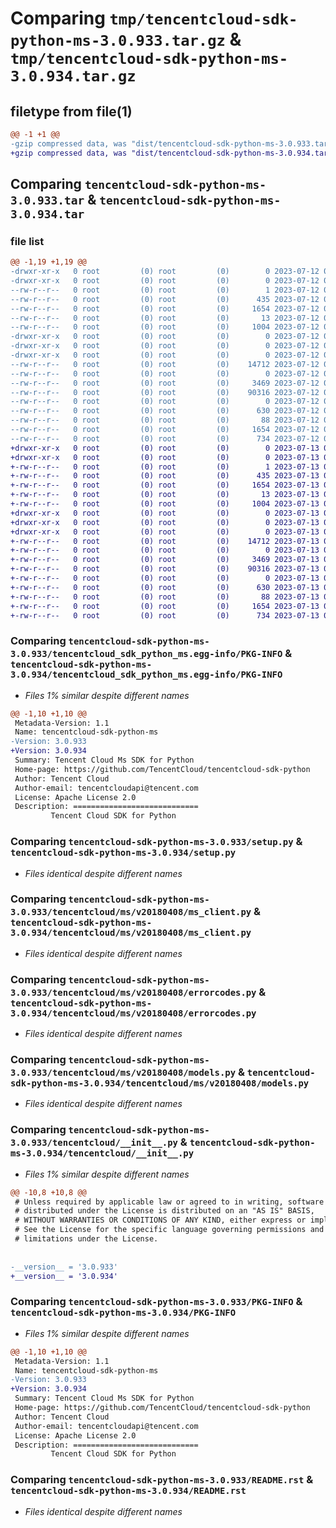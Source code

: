 # Comparing `tmp/tencentcloud-sdk-python-ms-3.0.933.tar.gz` & `tmp/tencentcloud-sdk-python-ms-3.0.934.tar.gz`

## filetype from file(1)

```diff
@@ -1 +1 @@
-gzip compressed data, was "dist/tencentcloud-sdk-python-ms-3.0.933.tar", last modified: Wed Jul 12 00:34:09 2023, max compression
+gzip compressed data, was "dist/tencentcloud-sdk-python-ms-3.0.934.tar", last modified: Thu Jul 13 00:26:42 2023, max compression
```

## Comparing `tencentcloud-sdk-python-ms-3.0.933.tar` & `tencentcloud-sdk-python-ms-3.0.934.tar`

### file list

```diff
@@ -1,19 +1,19 @@
-drwxr-xr-x   0 root         (0) root         (0)        0 2023-07-12 00:34:09.000000 tencentcloud-sdk-python-ms-3.0.933/
-drwxr-xr-x   0 root         (0) root         (0)        0 2023-07-12 00:34:09.000000 tencentcloud-sdk-python-ms-3.0.933/tencentcloud_sdk_python_ms.egg-info/
--rw-r--r--   0 root         (0) root         (0)        1 2023-07-12 00:34:09.000000 tencentcloud-sdk-python-ms-3.0.933/tencentcloud_sdk_python_ms.egg-info/dependency_links.txt
--rw-r--r--   0 root         (0) root         (0)      435 2023-07-12 00:34:09.000000 tencentcloud-sdk-python-ms-3.0.933/tencentcloud_sdk_python_ms.egg-info/SOURCES.txt
--rw-r--r--   0 root         (0) root         (0)     1654 2023-07-12 00:34:09.000000 tencentcloud-sdk-python-ms-3.0.933/tencentcloud_sdk_python_ms.egg-info/PKG-INFO
--rw-r--r--   0 root         (0) root         (0)       13 2023-07-12 00:34:09.000000 tencentcloud-sdk-python-ms-3.0.933/tencentcloud_sdk_python_ms.egg-info/top_level.txt
--rw-r--r--   0 root         (0) root         (0)     1004 2023-07-12 00:34:09.000000 tencentcloud-sdk-python-ms-3.0.933/setup.py
-drwxr-xr-x   0 root         (0) root         (0)        0 2023-07-12 00:34:09.000000 tencentcloud-sdk-python-ms-3.0.933/tencentcloud/
-drwxr-xr-x   0 root         (0) root         (0)        0 2023-07-12 00:34:09.000000 tencentcloud-sdk-python-ms-3.0.933/tencentcloud/ms/
-drwxr-xr-x   0 root         (0) root         (0)        0 2023-07-12 00:34:09.000000 tencentcloud-sdk-python-ms-3.0.933/tencentcloud/ms/v20180408/
--rw-r--r--   0 root         (0) root         (0)    14712 2023-07-12 00:34:09.000000 tencentcloud-sdk-python-ms-3.0.933/tencentcloud/ms/v20180408/ms_client.py
--rw-r--r--   0 root         (0) root         (0)        0 2023-07-12 00:34:09.000000 tencentcloud-sdk-python-ms-3.0.933/tencentcloud/ms/v20180408/__init__.py
--rw-r--r--   0 root         (0) root         (0)     3469 2023-07-12 00:34:09.000000 tencentcloud-sdk-python-ms-3.0.933/tencentcloud/ms/v20180408/errorcodes.py
--rw-r--r--   0 root         (0) root         (0)    90316 2023-07-12 00:34:09.000000 tencentcloud-sdk-python-ms-3.0.933/tencentcloud/ms/v20180408/models.py
--rw-r--r--   0 root         (0) root         (0)        0 2023-07-12 00:34:09.000000 tencentcloud-sdk-python-ms-3.0.933/tencentcloud/ms/__init__.py
--rw-r--r--   0 root         (0) root         (0)      630 2023-07-12 00:34:09.000000 tencentcloud-sdk-python-ms-3.0.933/tencentcloud/__init__.py
--rw-r--r--   0 root         (0) root         (0)       88 2023-07-12 00:34:09.000000 tencentcloud-sdk-python-ms-3.0.933/setup.cfg
--rw-r--r--   0 root         (0) root         (0)     1654 2023-07-12 00:34:09.000000 tencentcloud-sdk-python-ms-3.0.933/PKG-INFO
--rw-r--r--   0 root         (0) root         (0)      734 2023-07-12 00:34:09.000000 tencentcloud-sdk-python-ms-3.0.933/README.rst
+drwxr-xr-x   0 root         (0) root         (0)        0 2023-07-13 00:26:42.000000 tencentcloud-sdk-python-ms-3.0.934/
+drwxr-xr-x   0 root         (0) root         (0)        0 2023-07-13 00:26:42.000000 tencentcloud-sdk-python-ms-3.0.934/tencentcloud_sdk_python_ms.egg-info/
+-rw-r--r--   0 root         (0) root         (0)        1 2023-07-13 00:26:42.000000 tencentcloud-sdk-python-ms-3.0.934/tencentcloud_sdk_python_ms.egg-info/dependency_links.txt
+-rw-r--r--   0 root         (0) root         (0)      435 2023-07-13 00:26:42.000000 tencentcloud-sdk-python-ms-3.0.934/tencentcloud_sdk_python_ms.egg-info/SOURCES.txt
+-rw-r--r--   0 root         (0) root         (0)     1654 2023-07-13 00:26:42.000000 tencentcloud-sdk-python-ms-3.0.934/tencentcloud_sdk_python_ms.egg-info/PKG-INFO
+-rw-r--r--   0 root         (0) root         (0)       13 2023-07-13 00:26:42.000000 tencentcloud-sdk-python-ms-3.0.934/tencentcloud_sdk_python_ms.egg-info/top_level.txt
+-rw-r--r--   0 root         (0) root         (0)     1004 2023-07-13 00:26:42.000000 tencentcloud-sdk-python-ms-3.0.934/setup.py
+drwxr-xr-x   0 root         (0) root         (0)        0 2023-07-13 00:26:42.000000 tencentcloud-sdk-python-ms-3.0.934/tencentcloud/
+drwxr-xr-x   0 root         (0) root         (0)        0 2023-07-13 00:26:42.000000 tencentcloud-sdk-python-ms-3.0.934/tencentcloud/ms/
+drwxr-xr-x   0 root         (0) root         (0)        0 2023-07-13 00:26:42.000000 tencentcloud-sdk-python-ms-3.0.934/tencentcloud/ms/v20180408/
+-rw-r--r--   0 root         (0) root         (0)    14712 2023-07-13 00:26:42.000000 tencentcloud-sdk-python-ms-3.0.934/tencentcloud/ms/v20180408/ms_client.py
+-rw-r--r--   0 root         (0) root         (0)        0 2023-07-13 00:26:42.000000 tencentcloud-sdk-python-ms-3.0.934/tencentcloud/ms/v20180408/__init__.py
+-rw-r--r--   0 root         (0) root         (0)     3469 2023-07-13 00:26:42.000000 tencentcloud-sdk-python-ms-3.0.934/tencentcloud/ms/v20180408/errorcodes.py
+-rw-r--r--   0 root         (0) root         (0)    90316 2023-07-13 00:26:42.000000 tencentcloud-sdk-python-ms-3.0.934/tencentcloud/ms/v20180408/models.py
+-rw-r--r--   0 root         (0) root         (0)        0 2023-07-13 00:26:42.000000 tencentcloud-sdk-python-ms-3.0.934/tencentcloud/ms/__init__.py
+-rw-r--r--   0 root         (0) root         (0)      630 2023-07-13 00:26:42.000000 tencentcloud-sdk-python-ms-3.0.934/tencentcloud/__init__.py
+-rw-r--r--   0 root         (0) root         (0)       88 2023-07-13 00:26:42.000000 tencentcloud-sdk-python-ms-3.0.934/setup.cfg
+-rw-r--r--   0 root         (0) root         (0)     1654 2023-07-13 00:26:42.000000 tencentcloud-sdk-python-ms-3.0.934/PKG-INFO
+-rw-r--r--   0 root         (0) root         (0)      734 2023-07-13 00:26:42.000000 tencentcloud-sdk-python-ms-3.0.934/README.rst
```

### Comparing `tencentcloud-sdk-python-ms-3.0.933/tencentcloud_sdk_python_ms.egg-info/PKG-INFO` & `tencentcloud-sdk-python-ms-3.0.934/tencentcloud_sdk_python_ms.egg-info/PKG-INFO`

 * *Files 1% similar despite different names*

```diff
@@ -1,10 +1,10 @@
 Metadata-Version: 1.1
 Name: tencentcloud-sdk-python-ms
-Version: 3.0.933
+Version: 3.0.934
 Summary: Tencent Cloud Ms SDK for Python
 Home-page: https://github.com/TencentCloud/tencentcloud-sdk-python
 Author: Tencent Cloud
 Author-email: tencentcloudapi@tencent.com
 License: Apache License 2.0
 Description: ============================
         Tencent Cloud SDK for Python
```

### Comparing `tencentcloud-sdk-python-ms-3.0.933/setup.py` & `tencentcloud-sdk-python-ms-3.0.934/setup.py`

 * *Files identical despite different names*

### Comparing `tencentcloud-sdk-python-ms-3.0.933/tencentcloud/ms/v20180408/ms_client.py` & `tencentcloud-sdk-python-ms-3.0.934/tencentcloud/ms/v20180408/ms_client.py`

 * *Files identical despite different names*

### Comparing `tencentcloud-sdk-python-ms-3.0.933/tencentcloud/ms/v20180408/errorcodes.py` & `tencentcloud-sdk-python-ms-3.0.934/tencentcloud/ms/v20180408/errorcodes.py`

 * *Files identical despite different names*

### Comparing `tencentcloud-sdk-python-ms-3.0.933/tencentcloud/ms/v20180408/models.py` & `tencentcloud-sdk-python-ms-3.0.934/tencentcloud/ms/v20180408/models.py`

 * *Files identical despite different names*

### Comparing `tencentcloud-sdk-python-ms-3.0.933/tencentcloud/__init__.py` & `tencentcloud-sdk-python-ms-3.0.934/tencentcloud/__init__.py`

 * *Files 1% similar despite different names*

```diff
@@ -10,8 +10,8 @@
 # Unless required by applicable law or agreed to in writing, software
 # distributed under the License is distributed on an "AS IS" BASIS,
 # WITHOUT WARRANTIES OR CONDITIONS OF ANY KIND, either express or implied.
 # See the License for the specific language governing permissions and
 # limitations under the License.
 
 
-__version__ = '3.0.933'
+__version__ = '3.0.934'
```

### Comparing `tencentcloud-sdk-python-ms-3.0.933/PKG-INFO` & `tencentcloud-sdk-python-ms-3.0.934/PKG-INFO`

 * *Files 1% similar despite different names*

```diff
@@ -1,10 +1,10 @@
 Metadata-Version: 1.1
 Name: tencentcloud-sdk-python-ms
-Version: 3.0.933
+Version: 3.0.934
 Summary: Tencent Cloud Ms SDK for Python
 Home-page: https://github.com/TencentCloud/tencentcloud-sdk-python
 Author: Tencent Cloud
 Author-email: tencentcloudapi@tencent.com
 License: Apache License 2.0
 Description: ============================
         Tencent Cloud SDK for Python
```

### Comparing `tencentcloud-sdk-python-ms-3.0.933/README.rst` & `tencentcloud-sdk-python-ms-3.0.934/README.rst`

 * *Files identical despite different names*

